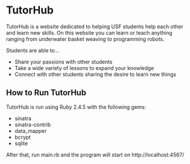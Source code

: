 <h1>TutorHub</h1>
      <p>
        TutorHub is a website dedicated to helping USF students help each other and learn new skills.
        On this website you can learn or teach anything ranging from underwater basket weaving to programming robots.
      </p>
      <p>
        Students are able to...
      </p>
      <ul>
        <li>Share your passions with other students</li>
        <li>Take a wide variety of lessons to expand your knowledge</li>
        <li>Connect with other students sharing the desire to learn new things</li>
      </ul>
      
 <h2>How to Run TutorHub</h2>
 <p>
    TutorHub is run using Ruby 2.4.5 with the following gems:
 </p>
 <ul>
    <li>sinatra</li>
    <li>sinatra-contrib</li>
    <li>data_mapper</li>
    <li>bcrypt</li>
    <li>sqlite</li>
 </ul>
 <p>After that, run main.rb and the program will start on http://localhost:4567/ </p>